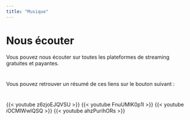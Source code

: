 ```yaml
---
title: "Musique"
---
```

# Nous écouter

Vous pouvez nous écouter sur toutes les plateformes de streaming gratuites et payantes. 

<h1><a href="https://youtube.com/c/theSouldiers" target="_blank"><i class="fab fa-youtube"></i></a> <a href="https://soundcloud.com/thesouldiersband?id=40241123" target="_blank"><i class="fab fa-soundcloud"></i></a> <a href="https://thesouldiers.bandcamp.com/" target="_blank"><i class="fab fa-bandcamp"></i></a> <a href="https://open.spotify.com/artist/3aq02n1505kCy4goz6QDr9" target="_blank"><i class="fab fa-spotify"></i></a> <a href="https://music.apple.com/fr/artist/the-souldiers/1533320102?app=itunes" target="_blank"><i class="fab fa-itunes-note"></i></a> <a href="https://music.amazon.fr/artists/B01ECJ2THQ/the-souldiers" target="_blank"><i class="fab fa-amazon"></i></a></h1>

Vous pouvez retrouver un résumé de ces liens sur le bouton suivant :
<h1><a href="https://songwhip.com/thesouldiers" target="_blank"><i class="fas fa-guitar"></i></a></h1>
{{< youtube z6zjoEJQVSU >}}
{{< youtube FnuUMIK0p1I >}}
{{< youtube iOCMlWwIQSQ >}}
{{< youtube ahzPurihORs >}}